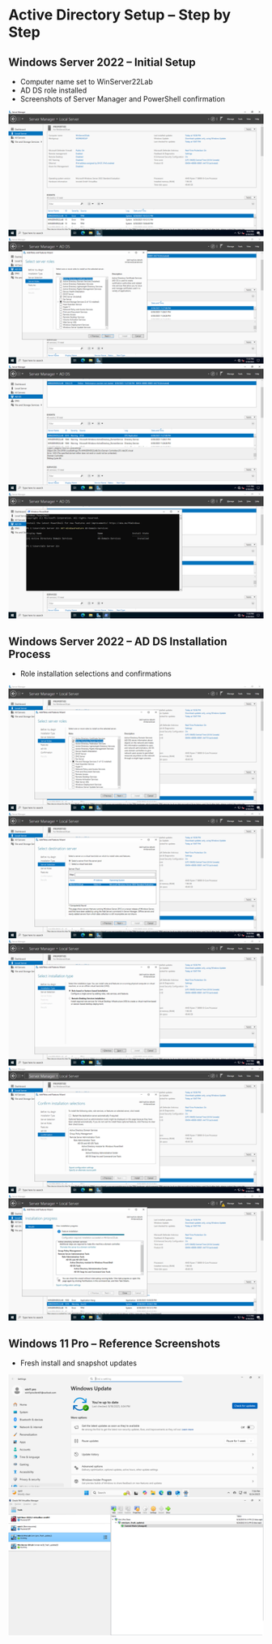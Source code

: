 # Active Directory Setup – Step by Step

## Windows Server 2022 – Initial Setup
- Computer name set to WinServer22Lab
- AD DS role installed
- Screenshots of Server Manager and PowerShell confirmation

![Server Manager – Computer Name](../images/setup/Server_Manager_Computer_Name_WinServer22Lab.png)
![AD DS Installed – Server Roles](../images/setup/ad_ds_installed_server_roles.png)
![AD DS Installed – Server Manager](../images/setup/ad_ds_installed_server_manager.png)
![AD DS Installed – PowerShell](../images/setup/ad_ds_installed_powershell.png)

## Windows Server 2022 – AD DS Installation Process
- Role installation selections and confirmations

![Server Roles Selection](../images/setup/winserver22_roles_server_roles_AD_DS.png)
![Server Roles – Server Selection](../images/setup/winserver22_roles_server_selection.png)
![Installation Type](../images/setup/winserver22_roles_installation_type.png)
![Installation Confirmation](../images/setup/winserver22_roles_installation_confirmation.png)
![Installation Completed](../images/setup/winserver22_roles_installation_completed.png)

## Windows 11 Pro – Reference Screenshots
- Fresh install and snapshot updates

![Windows 11 Pro Fresh Update](../images/setup/win11pro_fresh_update.png)
![Windows 11 Pro Snapshot](../images/setup/win11pro_updated_snapshot.png)
